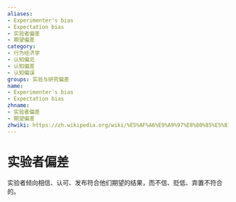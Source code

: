 ```yaml
---
aliases:
- Experimenter's bias
- Expectation bias
- 实验者偏差
- 期望偏差
category:
- 行为经济学
- 认知偏见
- 认知偏差
- 认知偏误
groups: 实验与研究偏差
name:
- Experimenter's bias
- Expectation bias
zhname:
- 实验者偏差
- 期望偏差
zhwiki: https://zh.wikipedia.org/wiki/%E5%AF%A6%E9%A9%97%E8%80%85%E5%81%8F%E8%AA%A4
---
```


# 实验者偏差

实验者倾向相信、认可、发布符合他们期望的结果，而不信、贬低、弃置不符合的。
